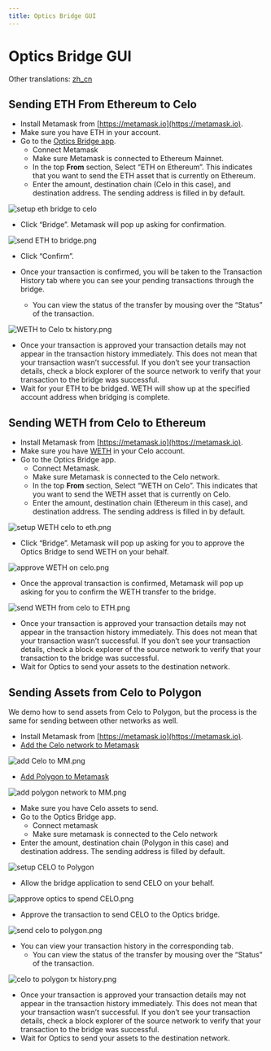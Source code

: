 ```yaml
---
title: Optics Bridge GUI
---
```


# Optics Bridge GUI

Other translations: [zh_cn](./optics-gui-zh_cn.md)

## Sending ETH From Ethereum to Celo

- Install Metamask from [https://metamask.io](https://metamask.io).
- Make sure you have ETH in your account.
- Go to the [Optics Bridge app](https://optics.app/).
  - Connect Metamask
  - Make sure Metamask is connected to Ethereum Mainnet.
  - In the top **From** section, Select “ETH on Ethereum”. This indicates that you want to send the ETH asset that is currently on Ethereum.
  - Enter the amount, destination chain (Celo in this case), and destination address. The sending address is filled in by default.

![setup eth bridge to celo](https://github.com/critesjosh/images/blob/main/optics-gui/setup%20ETH%20bridge%20to%20celo.png?raw=true)

- Click “Bridge”. Metamask will pop up asking for confirmation.

![send ETH to bridge.png](https://github.com/critesjosh/images/blob/main/optics-gui/send%20ETH%20to%20bridge.png?raw=true)

- Click “Confirm”.

- Once your transaction is confirmed, you will be taken to the Transaction History tab where you can see your pending transactions through the bridge.
  - You can view the status of the transfer by mousing over the “Status” of the transaction.

![WETH to Celo tx history.png](https://github.com/critesjosh/images/blob/main/optics-gui/WETH%20to%20Celo%20tx%20history.png?raw=true)

- Once your transaction is approved your transaction details may not appear in the transaction history immediately. This does not mean that your transaction wasn’t successful. If you don’t see your transaction details, check a block explorer of the source network to verify that your transaction to the bridge was successful.
- Wait for your ETH to be bridged. WETH will show up at the specified account address when bridging is complete.

## Sending WETH from Celo to Ethereum

- Install Metamask from [https://metamask.io](https://metamask.io).
- Make sure you have [WETH](https://explorer.celo.org/address/0xE919F65739c26a42616b7b8eedC6b5524d1e3aC4/transactions) in your Celo account.
- Go to the Optics Bridge app.
  - Connect Metamask.
  - Make sure Metamask is connected to the Celo network.
  - In the top **From** section, Select “WETH on Celo”. This indicates that you want to send the WETH asset that is currently on Celo.
  - Enter the amount, destination chain (Ethereum in this case), and destination address. The sending address is filled in by default.

![setup WETH celo to eth.png](https://github.com/critesjosh/images/blob/main/optics-gui/setup%20WETH%20celo%20to%20eth.png?raw=true)

- Click “Bridge”. Metamask will pop up asking for you to approve the Optics Bridge to send WETH on your behalf.

![approve WETH on celo.png](https://github.com/critesjosh/images/blob/main/optics-gui/approve%20WETH%20on%20celo.png?raw=true)

- Once the approval transaction is confirmed, Metamask will pop up asking for you to confirm the WETH transfer to the bridge.

![send WETH from celo to ETH.png](https://github.com/critesjosh/images/blob/main/optics-gui/send%20WETH%20from%20celo%20to%20ETH.png?raw=true)

- Once your transaction is approved your transaction details may not appear in the transaction history immediately. This does not mean that your transaction wasn’t successful. If you don’t see your transaction details, check a block explorer of the source network to verify that your transaction to the bridge was successful.
- Wait for Optics to send your assets to the destination network.

## Sending Assets from Celo to Polygon

We demo how to send assets from Celo to Polygon, but the process is the same for sending between other networks as well.

- Install Metamask from [https://metamask.io](https://metamask.io).
- [Add the Celo network to Metamask](../../../getting-started/wallets/using-metamask-with-celo/manual-setup.md)

![add Celo to MM.png](https://github.com/critesjosh/images/blob/main/optics-gui/add%20Celo%20to%20MM.png?raw=true)

- [Add Polygon to Metamask](https://docs.polygon.technology/docs/develop/metamask/config-polygon-on-metamask/#configure-polygon-on-metamask)

![add polygon network to MM.png](https://github.com/critesjosh/images/blob/main/optics-gui/add%20polygon%20network%20to%20MM.png?raw=true)

- Make sure you have Celo assets to send.
- Go to the Optics Bridge app.
  - Connect metamask
  - Make sure metamask is connected to the Celo network
- Enter the amount, destination chain (Polygon in this case) and destination address. The sending address is filled by default.

![setup CELO to Polygon](https://github.com/critesjosh/images/blob/main/optics-gui/setup%20CELO%20to%20polygon.png?raw=true)

- Allow the bridge application to send CELO on your behalf.

![approve optics to spend CELO.png](https://github.com/critesjosh/images/blob/main/optics-gui/approve%20optics%20to%20spend%20CELO.png?raw=true)

- Approve the transaction to send CELO to the Optics bridge.

![send celo to polygon.png](https://github.com/critesjosh/images/blob/main/optics-gui/send%20celo%20to%20polygon.png?raw=true)

- You can view your transaction history in the corresponding tab.
  - You can view the status of the transfer by mousing over the “Status” of the transaction.

![celo to polygon tx history.png](https://github.com/critesjosh/images/blob/main/optics-gui/celo%20to%20polygon%20tx%20history.png?raw=true)

- Once your transaction is approved your transaction details may not appear in the transaction history immediately. This does not mean that your transaction wasn’t successful. If you don’t see your transaction details, check a block explorer of the source network to verify that your transaction to the bridge was successful.
- Wait for Optics to send your assets to the destination network.
